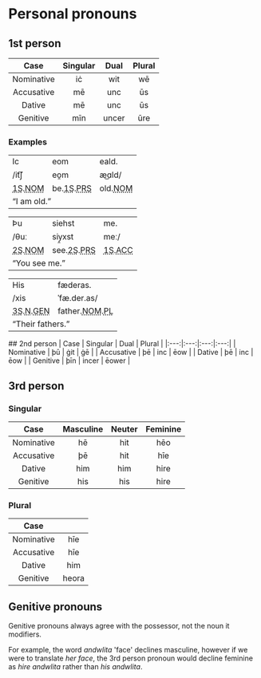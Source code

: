 # Personal pronouns
## 1st person
| Case | Singular | Dual | Plural |
|:---:|:---:|:---:|:---:|
| Nominative | iċ | wit | wē |
| Accusative | mē | unc | ūs |
| Dative | mē | unc | ūs |
| Genitive | mīn | uncer | ūre |

### Examples
<table>
  <tr><td>Ic</td><td>eom</td><td>eald.</td></tr>
  <tr><td>/it͡ʃ</td><td>eo̯m</td><td>æ͜ɑld/</td></tr>
  <tr><td><abbr class='abbrv' title='First person singular (I; me)'>1S</abbr>.<abbr class='abbrv' title='Nominative case'>NOM</abbr></td><td>be.<abbr class='abbrv' title='First person singular (I; me)'>1S</abbr>.<abbr class='abbrv' title='Present tense'>PRS</abbr></td><td>old.<abbr class='abbrv' title='Nominative case'>NOM</abbr></td></tr>
  <tr><td colspan=3>“I am old.”</td></tr>
</table>

<table>
  <tr><td>Þu</td><td>siehst</td><td>me.</td></tr>
  <tr><td>/θuː</td><td>siy̯xst</td><td>meː/</td></tr>
  <tr><td><abbr class='abbrv' title='Second person singular (you)'>2S</abbr>.<abbr class='abbrv' title='Nominative case'>NOM</abbr></td><td>see.<abbr class='abbrv' title='Second person singular (you)'>2S</abbr>.<abbr class='abbrv' title='Present tense'>PRS</abbr></td><td><abbr class='abbrv' title='First person singular (I; me)'>1S</abbr>.<abbr class='abbrv' title='Accusative case'>ACC</abbr></td></tr>
  <tr><td colspan=3>“You see me.”</td></tr>
</table>

<table>
  <tr><td>His</td><td>fæderas.</td></tr>
  <tr><td>/xis</td><td>ˈfæ.der.as/</td></tr>
  <tr><td><abbr class='abbrv' title='Third person singular (he; she; it)'>3S</abbr>.<abbr class='abbrv' title='Neuter gender'>N</abbr>.<abbr class='abbrv' title='Genitive case'>GEN</abbr></td><td>father.<abbr class='abbrv' title='Nominative case'>NOM</abbr>.<abbr class='abbrv' title='Plural'>PL</abbr></td></tr>
  <tr><td colspan=2>“Their fathers.”</td></tr>
</table>
## 2nd person
| Case | Singular | Dual | Plural |
|:---:|:---:|:---:|:---:|
| Nominative | þū | ġit | ġē |
| Accusative | þē | inc | ēow |
| Dative | þē | inc | ēow |
| Genitive | þīn | incer | ēower |

## 3rd person
### Singular
| Case | Masculine | Neuter | Feminine |
|:---:|:---:|:---:|:---:|
| Nominative | hē | hit | hēo |
| Accusative | þē | hit | hīe |
| Dative | him | him | hire |
| Genitive | his | his | hire |

### Plural
| Case |  |
|:---:|:---:|
| Nominative | hīe |
| Accusative | hīe |
| Dative | him |
| Genitive | heora |

## Genitive pronouns
Genitive pronouns always agree with the possessor, not the noun it modifiers.  

For example, the word *andwlita* 'face' declines masculine, however if we were to translate *her face*, the 3rd person pronoun would decline feminine as *hire andwlita* rather than *his andwlita*.  